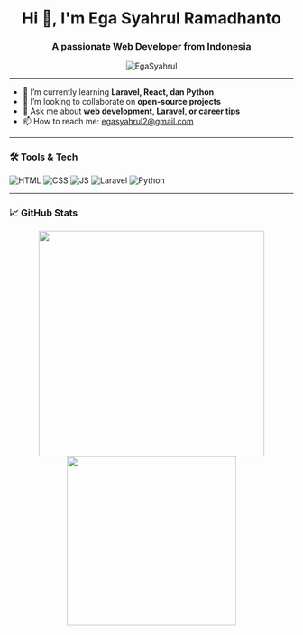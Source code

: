 <h1 align="center">Hi 👋, I'm Ega Syahrul Ramadhanto</h1>
<h3 align="center">A passionate Web Developer from Indonesia</h3>

<p align="center">
  <img src="https://komarev.com/ghpvc/?username=EgaSyahrul&label=Profile%20views&color=0e75b6&style=flat" alt="EgaSyahrul" />
</p>

---

- 🌱 I’m currently learning **Laravel, React, dan Python**
- 👯 I’m looking to collaborate on **open-source projects**
- 💬 Ask me about **web development, Laravel, or career tips**
- 📫 How to reach me: [egasyahrul2@gmail.com](mailto:egasyahrul2@gmail.com)

---

### 🛠️ Tools & Tech

![HTML](https://img.shields.io/badge/HTML5-orange?style=flat&logo=html5)
![CSS](https://img.shields.io/badge/CSS3-blue?style=flat&logo=css3)
![JS](https://img.shields.io/badge/JavaScript-yellow?style=flat&logo=javascript)
![Laravel](https://img.shields.io/badge/Laravel-red?style=flat&logo=laravel)
![Python](https://img.shields.io/badge/Python-3776AB?style=flat&logo=python)

---

### 📈 GitHub Stats

<p align="center">
  <img src="https://github-readme-stats.vercel.app/api?username=EgaSyahrul&show_icons=true&theme=tokyonight" width="400"/>
  <img src="https://github-readme-stats.vercel.app/api/top-langs/?username=EgaSyahrul&layout=compact&theme=tokyonight" width="300"/>
</p>
